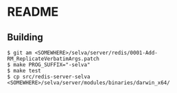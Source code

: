 README
======

Building
--------

```
$ git am <SOMEWHERE>/selva/server/redis/0001-Add-RM_ReplicateVerbatimArgs.patch
$ make PROG_SUFFIX="-selva"
$ make test
$ cp src/redis-server-selva <SOMEWHERE>/selva/server/modules/binaries/darwin_x64/
```
